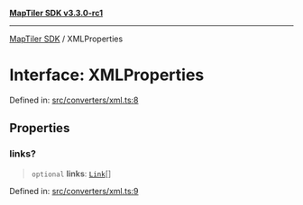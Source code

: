[**MapTiler SDK v3.3.0-rc1**](../README.md)

***

[MapTiler SDK](../README.md) / XMLProperties

# Interface: XMLProperties

Defined in: [src/converters/xml.ts:8](https://github.com/maptiler/maptiler-sdk-js/blob/d9cb958ebf063ecde2f6f583eb172e5a83460e6a/src/converters/xml.ts#L8)

## Properties

### links?

> `optional` **links**: [`Link`](Link.md)[]

Defined in: [src/converters/xml.ts:9](https://github.com/maptiler/maptiler-sdk-js/blob/d9cb958ebf063ecde2f6f583eb172e5a83460e6a/src/converters/xml.ts#L9)
